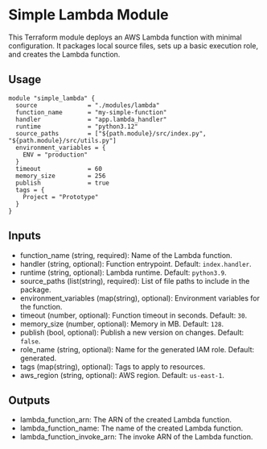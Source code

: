 # Simple Lambda Module

This Terraform module deploys an AWS Lambda function with minimal configuration. It packages local source files, sets up a basic execution role, and creates the Lambda function.

## Usage
```hcl
module "simple_lambda" {
  source              = "./modules/lambda"
  function_name       = "my-simple-function"
  handler             = "app.lambda_handler"
  runtime             = "python3.12"
  source_paths        = ["${path.module}/src/index.py", "${path.module}/src/utils.py"]
  environment_variables = {
    ENV = "production"
  }
  timeout             = 60
  memory_size         = 256
  publish             = true
  tags = {
    Project = "Prototype"
  }
}
```

## Inputs

- function_name (string, required): Name of the Lambda function.
- handler (string, optional): Function entrypoint. Default: `index.handler`.
- runtime (string, optional): Lambda runtime. Default: `python3.9`.
- source_paths (list(string), required): List of file paths to include in the package.
- environment_variables (map(string), optional): Environment variables for the function.
- timeout (number, optional): Function timeout in seconds. Default: `30`.
- memory_size (number, optional): Memory in MB. Default: `128`.
- publish (bool, optional): Publish a new version on changes. Default: `false`.
- role_name (string, optional): Name for the generated IAM role. Default: generated.
- tags (map(string), optional): Tags to apply to resources.
- aws_region (string, optional): AWS region. Default: `us-east-1`.

## Outputs

- lambda_function_arn: The ARN of the created Lambda function.
- lambda_function_name: The name of the created Lambda function.
- lambda_function_invoke_arn: The invoke ARN of the Lambda function.
